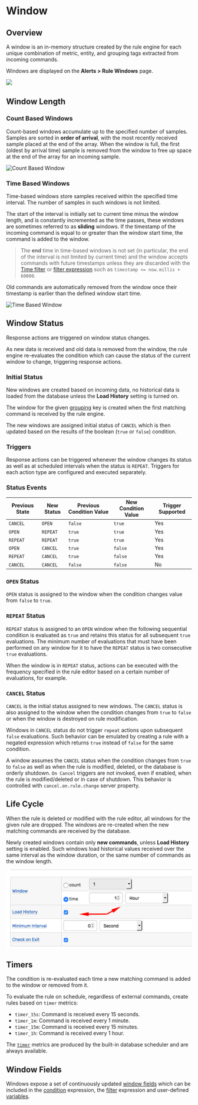 # Window

## Overview

A window is an in-memory structure created by the rule engine for each unique combination of metric, entity, and grouping tags extracted from incoming commands.

Windows are displayed on the **Alerts > Rule Windows** page.

![](./images/rule-windows.png)

## Window Length

### Count Based Windows

Count-based windows accumulate up to the specified number of samples. Samples are sorted in **order of arrival**, with the most recently received sample placed at the end of the array. When the window is full, the first (oldest by arrival time) sample is removed from the window to free up space at the end of the array for an incoming sample.

![Count Based Window](./images/count_based_window3.png "count_based_window")

### Time Based Windows

Time-based windows store samples received within the specified time interval. The number of samples in such windows is not limited.

The start of the interval is initially set to current time minus the window length, and is constantly incremented as the time passes, these windows are sometimes referred to as **sliding** windows. If the timestamp of the incoming command is equal to or greater than the window start time, the command is added to the window.

> The **end** time in time-based windows is not set (in particular, the end of the interval is not limited by current time) and the window accepts commands with future timestamps unless they are discarded with the [Time filter](filters.md#time-filter) or [filter expression](filters.md#filter-expression) such as `timestamp <= now.millis + 60000`.

Old commands are automatically removed from the window once their timestamp is earlier than the defined window start time.

![Time Based Window](./images/time_based_window3.png)

## Window Status

Response actions are triggered on window status changes.

As new data is received and old data is removed from the window, the rule engine re-evaluates the condition which can cause the status of the current window to change, triggering response actions.

### Initial Status

New windows are created based on incoming data, no historical data is loaded from the database unless the **Load History** setting is turned on.

The window for the given [grouping](grouping.md) key is created when the first matching command is received by the rule engine.

The new windows are assigned initial status of `CANCEL` which is then updated based on the results of the boolean (`true` or `false`) condition.

### Triggers

Response actions can be triggered whenever the window changes its status as well as at scheduled intervals when the status is `REPEAT`. Triggers for each action type are configured and executed separately.

### Status Events

| Previous State | New Status | Previous Condition Value | New Condition Value | Trigger Supported |
| --- | --- | --- | --- | --- |
| `CANCEL` | `OPEN` | `false` | `true` | Yes |
| `OPEN`  | `REPEAT` | `true` | `true` | Yes |
| `REPEAT` | `REPEAT` | `true` | `true` | Yes |
| `OPEN` | `CANCEL` | `true` | `false` | Yes |
| `REPEAT` | `CANCEL` | `true` | `false` | Yes |
| `CANCEL` | `CANCEL` | `false` | `false` | No |

### `OPEN` Status

`OPEN` status is assigned to the window when the condition changes value from `false` to `true`.

### `REPEAT` Status

`REPEAT` status is assigned to an `OPEN` window when the following sequential condition is evaluated as `true` and retains this status for all subsequent `true` evaluations. The minimum number of evaluations that must have been performed on any window for it to have the `REPEAT` status is two consecutive `true` evaluations.

When the window is in `REPEAT` status, actions can be executed with the frequency specified in the rule editor based on a certain number of evaluations, for example.

### `CANCEL` Status

`CANCEL` is the initial status assigned to new windows. The `CANCEL` status is also assigned to the window when the condition changes from `true` to `false` or when the window is destroyed on rule modification.

Windows in `CANCEL` status do not trigger `repeat` actions upon subsequent `false` evaluations. Such behavior can be emulated by creating a rule with a negated expression which returns `true` instead of `false` for the same condition.

A window assumes the `CANCEL` status when the condition changes from `true` to `false` as well as when the rule is modified, deleted, or the database is orderly shutdown. `On Cancel` triggers are not invoked, even if enabled, when the rule is modified/deleted or in case of shutdown.  This behavior is controlled with `cancel.on.rule.change` server property.

## Life Cycle

When the rule is deleted or modified with the rule editor, all windows for the given rule are dropped. The windows are re-created when the new matching commands are received by the database.

Newly created windows contain only **new commands**, unless **Load History** setting is enabled. Such windows load historical values received over the same interval as the window duration, or the same number of commands as the window length.

![](./images/load-history.png)

## Timers

The condition is re-evaluated each time a new matching command is added to the window or removed from it.

To evaluate the rule on schedule, regardless of external commands, create rules based on `timer` metrics:

* `timer_15s`: Command is received every 15 seconds.
* `timer_1m`: Command is received every 1 minute.
* `timer_15m`: Command is received every 15 minutes.
* `timer_1h`: Command is received every 1 hour.

The [`timer`](scheduled-rules.md) metrics are produced by the built-in database scheduler and are always available.

## Window Fields

Windows expose a set of continuously updated [window fields](window-fields.md) which can be included in the [condition](condition.md) expression, the [filter](filters.md) expression and user-defined [variables](variables.md).
